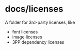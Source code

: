 # docs/licenses #

A folder for 3rd-party licenses, like 
- font licenses
- image licenses
- 3PP dependency licenses